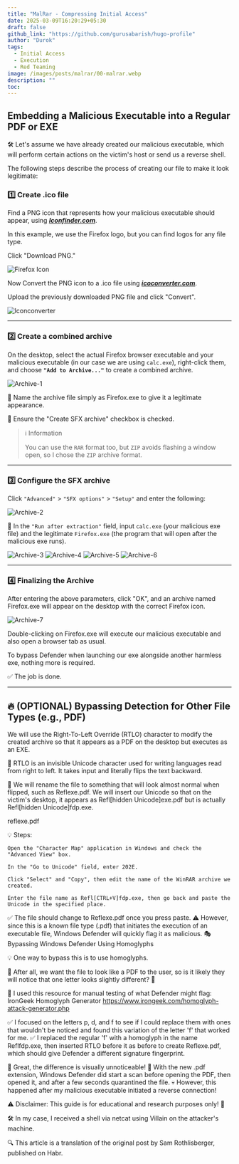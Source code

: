 ```yaml
---
title: "MalRar - Compressing Initial Access"
date: 2025-03-09T16:20:29+05:30
draft: false
github_link: "https://github.com/gurusabarish/hugo-profile"
author: "Durok"
tags:
  - Initial Access
  - Execution
  - Red Teaming
image: /images/posts/malrar/00-malrar.webp
description: ""
toc: 
---
```



## Embedding a Malicious Executable into a Regular PDF or EXE
🛠️ Let's assume we have already created our malicious executable, which will perform certain actions on the victim's host or send us a reverse shell. 

The following steps describe the process of creating our file to make it look legitimate:

### 1️⃣ Create .ico file 

Find a PNG icon that represents how your malicious executable should appear, using **_[Iconfinder.com](https://iconfinder.com/)_**.

In this example, we use the Firefox logo, but you can find logos for any file type.

Click "Download PNG."

![Firefox Icon](/images/posts/malrar/05-flaticon-png.png)


Now Convert the PNG icon to a .ico file using **_[icoconverter.com](https://icoconverter.com/)_**.

Upload the previously downloaded PNG file and click "Convert".

![Iconconverter](/images/posts/malrar/05-Converter.png)

---

### 2️⃣ Create a combined archive

On the desktop, select the actual Firefox browser executable and your malicious executable (in our case we are using `calc.exe`), right-click them, and choose **`"Add to Archive..."`** to create a combined archive.

![Archive-1](/images/posts/malrar/00-setting.png)

🔹 Name the archive file simply as Firefox.exe to give it a legitimate appearance. 

🔹 Ensure the "Create SFX archive" checkbox is checked.

> ℹ️ Information
>
> You can use the `RAR` format too, but `ZIP` avoids flashing a window open, so I chose the `ZIP` archive format.
---

### 3️⃣ Configure the SFX archive

Click `"Advanced"` > `"SFX options"` > `"Setup"` and enter the following:

![Archive-2](/images/posts/malrar/01-advanced.png)

🔹 In the `"Run after extraction"` field, input `calc.exe` (your malicious exe file) and the legitimate `Firefox.exe` (the program that will open after the malicious exe runs).

![Archive-3](/images/posts/malrar/02-advanced-setup.png)
![Archive-4](/images/posts/malrar/03-advanced-modes.png)
![Archive-5](/images/posts/malrar/04-advanced-update.png)
![Archive-6](/images/posts/malrar/06-advanced-icon.png)


---
### 4️⃣ Finalizing the Archive

After entering the above parameters, click "OK", and an archive named Firefox.exe will appear on the desktop with the correct Firefox icon. 

![Archive-7](/images/posts/malrar/07-final-zip.png)

Double-clicking on Firefox.exe will execute our malicious executable and also open a browser tab as usual. 

To bypass Defender when launching our exe alongside another harmless exe, nothing more is required.

✅ The job is done.

---

## 🔥 (OPTIONAL) Bypassing Detection for Other File Types (e.g., PDF)

We will use the Right-To-Left Override (RTLO) character to modify the created archive so that it appears as a PDF on the desktop but executes as an EXE.

📌 RTLO is an invisible Unicode character used for writing languages read from right to left. It takes input and literally flips the text backward.

📌 We will rename the file to something that will look almost normal when flipped, such as Reflexe.pdf. We will insert our Unicode so that on the victim's desktop, it appears as Refl[hidden Unicode]exe.pdf but is actually Refl[hidden Unicode]fdp.exe.

refl‮fdp.exe

💡 Steps:

    Open the "Character Map" application in Windows and check the "Advanced View" box.

    In the "Go to Unicode" field, enter 202E.

    Click "Select" and "Copy", then edit the name of the WinRAR archive we created.

    Enter the file name as Refl[CTRL+V]fdp.exe, then go back and paste the Unicode in the specified place.

✅ The file should change to Reflexe.pdf once you press paste. ⚠️ However, since this is a known file type (.pdf) that initiates the execution of an executable file, Windows Defender will quickly flag it as malicious.
🎭 Bypassing Windows Defender Using Homoglyphs

💡 One way to bypass this is to use homoglyphs.

🎯 After all, we want the file to look like a PDF to the user, so is it likely they will notice that one letter looks slightly different? 🤔

🔹 I used this resource for manual testing of what Defender might flag: IronGeek Homoglyph Generator
 https://www.irongeek.com/homoglyph-attack-generator.php

✅ I focused on the letters p, d, and f to see if I could replace them with ones that wouldn't be noticed and found this variation of the letter 'f' that worked for me. ✅ I replaced the regular 'f' with a homoglyph in the name Reflfdp.exe, then inserted RTLO before it as before to create Reflexe.pdf, which should give Defender a different signature fingerprint.

🎉 Great, the difference is visually unnoticeable! 🚨 With the new .pdf extension, Windows Defender did start a scan before opening the PDF, then opened it, and after a few seconds quarantined the file. 💀 However, this happened after my malicious executable initiated a reverse connection!

⚠️ Disclaimer: This guide is for educational and research purposes only! 🛑

🛠️ In my case, I received a shell via netcat using Villain on the attacker's machine.

🔍 This article is a translation of the original post by Sam Rothlisberger, published on Habr.